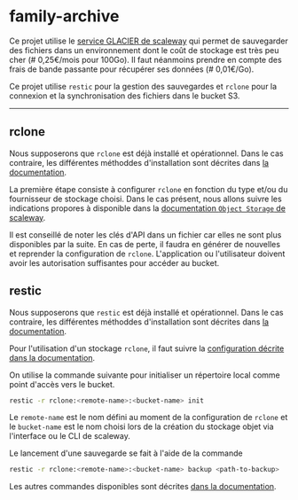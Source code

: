 # family-archive
Ce projet utilise le [service GLACIER de scaleway](https://www.scaleway.com/fr/glacier-cold-storage/) qui permet de sauvegarder des fichiers dans un environnement dont le coût de stockage est très peu cher (# 0,25€/mois pour 100Go). Il faut néanmoins prendre en compte des frais de bande passante pour récupérer ses données (# 0,01€/Go).

Ce projet utilise `restic` pour la gestion des sauvegardes et `rclone` pour la connexion et la synchronisation des fichiers dans le bucket S3.

***
## rclone
Nous supposerons que `rclone` est déjà installé et opérationnel. Dans le cas contraire, les différentes méthoddes d'installation sont décrites dans [la documentation](https://rclone.org/install/).

La première étape consiste à configurer `rclone` en fonction du type et/ou du fournisseur de stockage choisi. Dans le cas présent, nous allons suivre les indications propores à disponible dans la [documentation `Object Storage` de scaleway](https://www.scaleway.com/en/docs/storage/object/api-cli/installing-rclone/).

Il est conseillé de noter les clés d'API dans un fichier car elles ne sont plus disponibles par la suite. En cas de perte, il faudra en générer de nouvelles et reprender la configuration de `rclone`. L'application ou l'utilisateur doivent avoir les autorisation suffisantes pour accéder au bucket.

## restic
Nous supposerons que `restic` est déjà installé et opérationnel. Dans le cas contraire, les différentes méthoddes d'installation sont décrites dans [la documentation](https://restic.readthedocs.io/en/stable/020_installation.html).

Pour l'utilisation d'un stockage `rclone`, il faut suivre la [configuration décrite dans la documentation](https://restic.readthedocs.io/en/stable/030_preparing_a_new_repo.html#other-services-via-rclone).

On utilise la commande suivante pour initialiser un répertoire local comme point d'accès vers le bucket.

```bash
restic -r rclone:<remote-name>:<bucket-name> init
```
Le `remote-name` est le nom défini au moment de la configuration de `rclone` et le `bucket-name` est le nom choisi lors de la création du stockage objet via l'interface ou le CLI de scaleway.

Le lancement d'une sauvegarde se fait à l'aide de la commande

```bash
restic -r rclone:<remote-name>:<bucket-name> backup <path-to-backup>
```

Les autres commandes disponibles sont décrites [dans la documentation](https://restic.readthedocs.io/en/stable/index.html#).